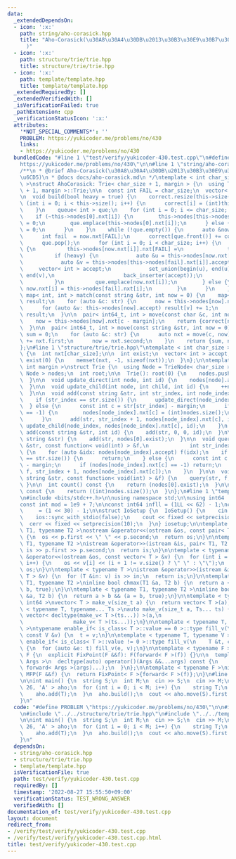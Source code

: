 ```yaml
---
data:
  _extendedDependsOn:
  - icon: ':x:'
    path: string/aho-corasick.hpp
    title: "Aho-Corasick(\u30A8\u30A4\u30DB\u2013\u30B3\u30E9\u30B7\u30C3\u30AF\u6CD5\
      )"
  - icon: ':x:'
    path: structure/trie/trie.hpp
    title: structure/trie/trie.hpp
  - icon: ':x:'
    path: template/template.hpp
    title: template/template.hpp
  _extendedRequiredBy: []
  _extendedVerifiedWith: []
  _isVerificationFailed: true
  _pathExtension: cpp
  _verificationStatusIcon: ':x:'
  attributes:
    '*NOT_SPECIAL_COMMENTS*': ''
    PROBLEM: https://yukicoder.me/problems/no/430
    links:
    - https://yukicoder.me/problems/no/430
  bundledCode: "#line 1 \"test/verify/yukicoder-430.test.cpp\"\n#define PROBLEM \"\
    https://yukicoder.me/problems/no/430\"\n\n#line 1 \"string/aho-corasick.hpp\"\n\
    /**\n * @brief Aho-Corasick(\u30A8\u30A4\u30DB\u2013\u30B3\u30E9\u30B7\u30C3\u30AF\
    \u6CD5)\n * @docs docs/aho-corasick.md\n */\ntemplate < int char_size, int margin\
    \ >\nstruct AhoCorasick: Trie< char_size + 1, margin > {\n  using Trie< char_size\
    \ + 1, margin >::Trie;\n\n  const int FAIL = char_size;\n  vector< int > correct;\n\
    \n  void build(bool heavy = true) {\n    correct.resize(this->size());\n    for\
    \ (int i = 0; i < this->size(); i++) {\n      correct[i] = (int)this->nodes[i].accept.size();\n\
    \    }\n    queue< int > que;\n    for (int i = 0; i <= char_size; i++) {\n  \
    \    if (~this->nodes[0].nxt[i]) {\n        this->nodes[this->nodes[0].nxt[i]].nxt[FAIL]\
    \ = 0;\n        que.emplace(this->nodes[0].nxt[i]);\n      } else {\n        this->nodes[0].nxt[i]\
    \ = 0;\n      }\n    }\n    while (!que.empty()) {\n      auto &now = this->nodes[que.front()];\n\
    \      int fail  = now.nxt[FAIL];\n      correct[que.front()] += correct[fail];\n\
    \      que.pop();\n      for (int i = 0; i < char_size; i++) {\n        if (~now.nxt[i])\
    \ {\n          this->nodes[now.nxt[i]].nxt[FAIL] =\n              this->nodes[fail].nxt[i];\n\
    \          if (heavy) {\n            auto &u = this->nodes[now.nxt[i]].accept;\n\
    \            auto &v = this->nodes[this->nodes[fail].nxt[i]].accept;\n       \
    \     vector< int > accept;\n            set_union(begin(u), end(u), begin(v),\
    \ end(v),\n                      back_inserter(accept));\n            u = accept;\n\
    \          }\n          que.emplace(now.nxt[i]);\n        } else {\n         \
    \ now.nxt[i] = this->nodes[fail].nxt[i];\n        }\n      }\n    }\n  }\n\n \
    \ map< int, int > match(const string &str, int now = 0) {\n    map< int, int >\
    \ result;\n    for (auto &c: str) {\n      now = this->nodes[now].nxt[c - margin];\n\
    \      for (auto &v: this->nodes[now].accept) result[v] += 1;\n    }\n    return\
    \ result;\n  }\n\n  pair< int64_t, int > move(const char &c, int now = 0) {\n\
    \    now = this->nodes[now].nxt[c - margin];\n    return {correct[now], now};\n\
    \  }\n\n  pair< int64_t, int > move(const string &str, int now = 0) {\n    int64_t\
    \ sum = 0;\n    for (auto &c: str) {\n      auto nxt = move(c, now);\n      sum\
    \ += nxt.first;\n      now = nxt.second;\n    }\n    return {sum, now};\n  }\n\
    };\n#line 1 \"structure/trie/trie.hpp\"\ntemplate < int char_size >\nstruct TrieNode\
    \ {\n  int nxt[char_size];\n\n  int exist;\n  vector< int > accept;\n\n  TrieNode():\
    \ exist(0) {\n    memset(nxt, -1, sizeof(nxt));\n  }\n};\n\ntemplate < int char_size,\
    \ int margin >\nstruct Trie {\n  using Node = TrieNode< char_size >;\n\n  vector<\
    \ Node > nodes;\n  int root;\n\n  Trie(): root(0) {\n    nodes.push_back(Node());\n\
    \  }\n\n  void update_direct(int node, int id) {\n    nodes[node].accept.push_back(id);\n\
    \  }\n\n  void update_child(int node, int child, int id) {\n    ++nodes[node].exist;\n\
    \  }\n\n  void add(const string &str, int str_index, int node_index, int id) {\n\
    \    if (str_index == str.size()) {\n      update_direct(node_index, id);\n  \
    \  } else {\n      const int c = str[str_index] - margin;\n      if (nodes[node_index].nxt[c]\
    \ == -1) {\n        nodes[node_index].nxt[c] = (int)nodes.size();\n        nodes.push_back(Node());\n\
    \      }\n      add(str, str_index + 1, nodes[node_index].nxt[c], id);\n     \
    \ update_child(node_index, nodes[node_index].nxt[c], id);\n    }\n  }\n\n  void\
    \ add(const string &str, int id) {\n    add(str, 0, 0, id);\n  }\n\n  void add(const\
    \ string &str) {\n    add(str, nodes[0].exist);\n  }\n\n  void query(const string\
    \ &str, const function< void(int) > &f,\n             int str_index, int node_index)\
    \ {\n    for (auto &idx: nodes[node_index].accept) f(idx);\n    if (str_index\
    \ == str.size()) {\n      return;\n    } else {\n      const int c = str[str_index]\
    \ - margin;\n      if (nodes[node_index].nxt[c] == -1) return;\n      query(str,\
    \ f, str_index + 1, nodes[node_index].nxt[c]);\n    }\n  }\n\n  void query(const\
    \ string &str, const function< void(int) > &f) {\n    query(str, f, 0, 0);\n \
    \ }\n\n  int count() const {\n    return (nodes[0].exist);\n  }\n\n  int size()\
    \ const {\n    return ((int)nodes.size());\n  }\n};\n#line 1 \"template/template.hpp\"\
    \n#include <bits/stdc++.h>\n\nusing namespace std;\n\nusing int64   = long long;\n\
    const int mod = 1e9 + 7;\n\nconst int64 infll = (1LL << 62) - 1;\nconst int inf\
    \     = (1 << 30) - 1;\n\nstruct IoSetup {\n  IoSetup() {\n    cin.tie(nullptr);\n\
    \    ios::sync_with_stdio(false);\n    cout << fixed << setprecision(10);\n  \
    \  cerr << fixed << setprecision(10);\n  }\n} iosetup;\n\ntemplate < typename\
    \ T1, typename T2 >\nostream &operator<<(ostream &os, const pair< T1, T2 > &p)\
    \ {\n  os << p.first << \" \" << p.second;\n  return os;\n}\n\ntemplate < typename\
    \ T1, typename T2 >\nistream &operator>>(istream &is, pair< T1, T2 > &p) {\n \
    \ is >> p.first >> p.second;\n  return is;\n}\n\ntemplate < typename T >\nostream\
    \ &operator<<(ostream &os, const vector< T > &v) {\n  for (int i = 0; i < (int)v.size();\
    \ i++) {\n    os << v[i] << (i + 1 != v.size() ? \" \" : \"\");\n  }\n  return\
    \ os;\n}\n\ntemplate < typename T >\nistream &operator>>(istream &is, vector<\
    \ T > &v) {\n  for (T &in: v) is >> in;\n  return is;\n}\n\ntemplate < typename\
    \ T1, typename T2 >\ninline bool chmax(T1 &a, T2 b) {\n  return a < b && (a =\
    \ b, true);\n}\n\ntemplate < typename T1, typename T2 >\ninline bool chmin(T1\
    \ &a, T2 b) {\n  return a > b && (a = b, true);\n}\n\ntemplate < typename T =\
    \ int64 >\nvector< T > make_v(size_t a) {\n  return vector< T >(a);\n}\n\ntemplate\
    \ < typename T, typename... Ts >\nauto make_v(size_t a, Ts... ts) {\n  return\
    \ vector< decltype(make_v< T >(ts...)) >(a,\n                                \
    \                make_v< T >(ts...));\n}\n\ntemplate < typename T, typename V\
    \ >\ntypename enable_if< is_class< T >::value == 0 >::type fill_v(\n    T &t,\
    \ const V &v) {\n  t = v;\n}\n\ntemplate < typename T, typename V >\ntypename\
    \ enable_if< is_class< T >::value != 0 >::type fill_v(\n    T &t, const V &v)\
    \ {\n  for (auto &e: t) fill_v(e, v);\n}\n\ntemplate < typename F >\nstruct FixPoint:\
    \ F {\n  explicit FixPoint(F &&f): F(forward< F >(f)) {}\n\n  template < typename...\
    \ Args >\n  decltype(auto) operator()(Args &&...args) const {\n    return F::operator()(*this,\
    \ forward< Args >(args)...);\n  }\n};\n\ntemplate < typename F >\ninline decltype(auto)\
    \ MFP(F &&f) {\n  return FixPoint< F >{forward< F >(f)};\n}\n#line 6 \"test/verify/yukicoder-430.test.cpp\"\
    \n\nint main() {\n  string S;\n  int M;\n  cin >> S;\n  cin >> M;\n  AhoCorasick<\
    \ 26, 'A' > aho;\n  for (int i = 0; i < M; i++) {\n    string T;\n    cin >> T;\n\
    \    aho.add(T);\n  }\n  aho.build();\n  cout << aho.move(S).first << endl;\n\
    }\n"
  code: "#define PROBLEM \"https://yukicoder.me/problems/no/430\"\n\n#include \"../../string/aho-corasick.hpp\"\
    \n#include \"../../structure/trie/trie.hpp\"\n#include \"../../template/template.hpp\"\
    \n\nint main() {\n  string S;\n  int M;\n  cin >> S;\n  cin >> M;\n  AhoCorasick<\
    \ 26, 'A' > aho;\n  for (int i = 0; i < M; i++) {\n    string T;\n    cin >> T;\n\
    \    aho.add(T);\n  }\n  aho.build();\n  cout << aho.move(S).first << endl;\n\
    }\n"
  dependsOn:
  - string/aho-corasick.hpp
  - structure/trie/trie.hpp
  - template/template.hpp
  isVerificationFile: true
  path: test/verify/yukicoder-430.test.cpp
  requiredBy: []
  timestamp: '2022-08-27 15:55:50+09:00'
  verificationStatus: TEST_WRONG_ANSWER
  verifiedWith: []
documentation_of: test/verify/yukicoder-430.test.cpp
layout: document
redirect_from:
- /verify/test/verify/yukicoder-430.test.cpp
- /verify/test/verify/yukicoder-430.test.cpp.html
title: test/verify/yukicoder-430.test.cpp
---
```

